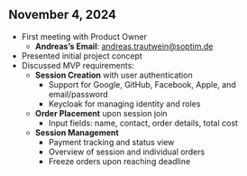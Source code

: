 ## November 4, 2024

- First meeting with Product Owner
    -  **Andreas’s Email**: andreas.trautwein@soptim.de
- Presented initial project concept
- Discussed MVP requirements:
  - **Session Creation** with user authentication
    - Support for Google, GitHub, Facebook, Apple, and email/password
    - Keycloak for managing identity and roles
  - **Order Placement** upon session join
    - Input fields: name, contact, order details, total cost
  - **Session Management**
    - Payment tracking and status view
    - Overview of session and individual orders
    - Freeze orders upon reaching deadline
